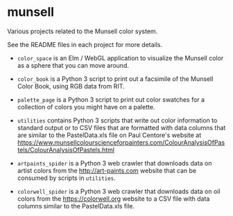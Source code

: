 # munsell

Various projects related to the Munsell color system.

See the README files in each project for more details.

- `color_space` is an Elm / WebGL application to visualize the
  Munsell color as a sphere that you can move around.

- `color_book` is a Python 3 script to print out a facsimile of the
  Munsell Color Book, using RGB data from RIT.

- `palette_page` is a Python 3 script to print out color swatches
  for a collection of colors you might have on a palette.

- `utilities` contains Python 3 scripts that write out color
  information to standard output or to CSV files that are formatted
  with data columns that are similar to the PastelData.xls file on
  Paul Centore's website at
  https://www.munsellcolourscienceforpainters.com/ColourAnalysisOfPastels/ColourAnalysisOfPastels.html

- `artpaints_spider` is a Python 3 web crawler that downloads data on
  artist colors from the http://art-paints.com website that can
  be consumed by scripts in `utilities`.

- `colorwell_spider` is a Python 3 web crawler that downloads data
  on oil colors from the https://colorwell.org website to a CSV file with
  data columns similar to the PastelData.xls file.


